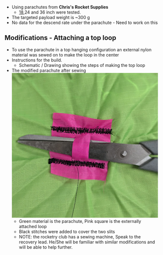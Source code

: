 - Using parachutes from **Chris's Rocket Supplies**
	- [18](https://www.csrocketry.com/recovery-supplies/top-flight-recovery/standard-parachutes/18in-topflight-chute.html),24 and 36 inch were tested.
- The targeted payload weight is ~300 g
- No data for the descend rate under the parachute - Need to work on this

## Modifications - Attaching a top loop

- To use the parachute in a top hanging configuration an external nylon material was sewed on to make the loop in the center
- Instructions for the build.
	- Schematic / Drawing showing the steps of making the top loop 
- The modified parachute after sewing 
	![300](bin/Pasted%20image%2020250311001210.png)
	- Green material is the parachute, Pink square is the externally attached loop
	- Black stitches were added to cover the two slits 
	- NOTE: the rocketry club has a sewing machine, Speak to the recovery lead. He/She will be familiar with similar modifications and will be able to help further.  
